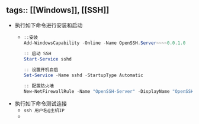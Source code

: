 tags:: [[Windows]], [[SSH]]
---

- 执行如下命令进行安装和启动
	- ``` powershell
	  ::安装
	  Add-WindowsCapability -Online -Name OpenSSH.Server~~~~0.0.1.0 
	   
	  :: 启动 SSH
	  Start-Service sshd
	  
	  :: 设置开机自启
	  Set-Service -Name sshd -StartupType Automatic
	  
	  :: 配置防火墙
	  New-NetFirewallRule -Name "OpenSSH-Server" -DisplayName "OpenSSH Server (TCP/22)" -Direction Inbound -Action Allow -Protocol TCP -LocalPort 22
	  ```
- 执行如下命令测试连接
	- `ssh 用户名@主机IP`
	-
